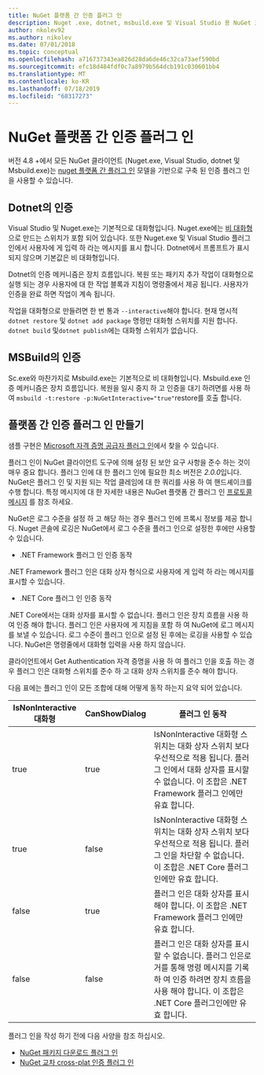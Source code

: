 ```yaml
---
title: NuGet 플랫폼 간 인증 플러그 인
description: Nuget .exe, dotnet, msbuild.exe 및 Visual Studio 용 NuGet 크로스 플랫폼 인증 플러그 인
author: nkolev92
ms.author: nikolev
ms.date: 07/01/2018
ms.topic: conceptual
ms.openlocfilehash: a716737343ea826d28da6de46c32ca73aef590bd
ms.sourcegitcommit: efc18d484fdf0c7a8979b564dcb191c030601bb4
ms.translationtype: MT
ms.contentlocale: ko-KR
ms.lasthandoff: 07/18/2019
ms.locfileid: "68317273"
---
```

# <a name="nuget-cross-platform-authentication-plugin"></a>NuGet 플랫폼 간 인증 플러그 인

버전 4.8 +에서 모든 NuGet 클라이언트 (Nuget.exe, Visual Studio, dotnet 및 Msbuild.exe)는 [nuget 플랫폼 간 플러그 인](NuGet-Cross-Platform-Plugins.md) 모델을 기반으로 구축 된 인증 플러그 인을 사용할 수 있습니다.

## <a name="authentication-in-dotnetexe"></a>Dotnet의 인증

Visual Studio 및 Nuget.exe는 기본적으로 대화형입니다. Nuget.exe에는 [비 대화형](../nuget-exe-CLI-Reference.md)으로 만드는 스위치가 포함 되어 있습니다.
또한 Nuget.exe 및 Visual Studio 플러그 인에서 사용자에 게 입력 하 라는 메시지를 표시 합니다.
Dotnet에서 프롬프트가 표시 되지 않으며 기본값은 비 대화형입니다.

Dotnet의 인증 메커니즘은 장치 흐름입니다. 복원 또는 패키지 추가 작업이 대화형으로 실행 되는 경우 사용자에 대 한 작업 블록과 지침이 명령줄에서 제공 됩니다.
사용자가 인증을 완료 하면 작업이 계속 됩니다.

작업을 대화형으로 만들려면 한 번 통과 `--interactive`해야 합니다.
현재 명시적 `dotnet restore` 및 `dotnet add package` 명령만 대화형 스위치를 지원 합니다.
`dotnet build` 및`dotnet publish`에는 대화형 스위치가 없습니다.

## <a name="authentication-in-msbuild"></a>MSBuild의 인증

Sc.exe와 마찬가지로 Msbuild.exe는 기본적으로 비 대화형입니다. Msbuild.exe 인증 메커니즘은 장치 흐름입니다.
복원을 일시 중지 하 고 인증을 대기 하려면를 사용 하 여 `msbuild -t:restore -p:NuGetInteractive="true"`restore를 호출 합니다.

## <a name="creating-a-cross-platform-authentication-plugin"></a>플랫폼 간 인증 플러그 인 만들기

샘플 구현은 [Microsoft 자격 증명 공급자 플러그 인](https://github.com/Microsoft/artifacts-credprovider)에서 찾을 수 있습니다.

플러그 인이 NuGet 클라이언트 도구에 의해 설정 된 보안 요구 사항을 준수 하는 것이 매우 중요 합니다.
플러그 인에 대 한 플러그 인에 필요한 최소 버전은 *2.0.0*입니다.
NuGet은 플러그 인 및 지원 되는 작업 클레임에 대 한 쿼리를 사용 하 여 핸드셰이크를 수행 합니다.
특정 메시지에 대 한 자세한 내용은 NuGet 플랫폼 간 플러그 인 [프로토콜 메시지](NuGet-Cross-Platform-Plugins.md#protocol-messages-index) 를 참조 하세요.

NuGet은 로그 수준을 설정 하 고 해당 하는 경우 플러그 인에 프록시 정보를 제공 합니다.
Nuget 콘솔에 로깅은 NuGet에서 로그 수준을 플러그 인으로 설정한 후에만 사용할 수 있습니다.

- .NET Framework 플러그 인 인증 동작

.NET Framework 플러그 인은 대화 상자 형식으로 사용자에 게 입력 하 라는 메시지를 표시할 수 있습니다.

- .NET Core 플러그 인 인증 동작

.NET Core에서는 대화 상자를 표시할 수 없습니다. 플러그 인은 장치 흐름을 사용 하 여 인증 해야 합니다.
플러그 인은 사용자에 게 지침을 포함 하 여 NuGet에 로그 메시지를 보낼 수 있습니다.
로그 수준이 플러그 인으로 설정 된 후에는 로깅을 사용할 수 있습니다.
NuGet은 명령줄에서 대화형 입력을 사용 하지 않습니다.

클라이언트에서 Get Authentication 자격 증명을 사용 하 여 플러그 인을 호출 하는 경우 플러그 인은 대화형 스위치를 준수 하 고 대화 상자 스위치를 준수 해야 합니다. 

다음 표에는 플러그 인이 모든 조합에 대해 어떻게 동작 하는지 요약 되어 있습니다.

| IsNonInteractive 대화형 | CanShowDialog | 플러그 인 동작 |
| ---------------- | ------------- | --------------- |
| true | true | IsNonInteractive 대화형 스위치는 대화 상자 스위치 보다 우선적으로 적용 됩니다. 플러그 인에서 대화 상자를 표시할 수 없습니다. 이 조합은 .NET Framework 플러그 인에만 유효 합니다. |
| true | false | IsNonInteractive 대화형 스위치는 대화 상자 스위치 보다 우선적으로 적용 됩니다. 플러그 인을 차단할 수 없습니다. 이 조합은 .NET Core 플러그인에만 유효 합니다. |
| false | true | 플러그 인은 대화 상자를 표시 해야 합니다. 이 조합은 .NET Framework 플러그 인에만 유효 합니다. |
| false | false | 플러그 인은 대화 상자를 표시할 수 없습니다. 플러그 인은로 거를 통해 명령 메시지를 기록 하 여 인증 하려면 장치 흐름을 사용 해야 합니다. 이 조합은 .NET Core 플러그인에만 유효 합니다. |

플러그 인을 작성 하기 전에 다음 사양을 참조 하십시오.

- [NuGet 패키지 다운로드 플러그 인](https://github.com/NuGet/Home/wiki/NuGet-Package-Download-Plugin)
- [NuGet 교차 cross-plat 인증 플러그 인](https://github.com/NuGet/Home/wiki/NuGet-cross-plat-authentication-plugin)
